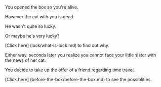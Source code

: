 You opened the box so you're alive.

However the cat with you is dead.

He wasn't quite so lucky.

Or maybe he's very lucky?

[Click here] (luck/what-is-luck.md) to find out why.

Either way, seconds later you realize you cannot face your little sister with the news of her cat.

You decide to take up the offer of a friend regarding time travel.

[Click here] (before-the-box/before-the-box.md) to see the possiblities.
 
